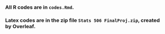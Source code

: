 ### All R codes are in `codes.Rmd`.

### Latex codes are in the zip file `Stats 506 FinalProj.zip`, created by Overleaf.
